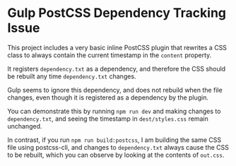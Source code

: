 # Gulp PostCSS Dependency Tracking Issue

This project includes a very basic inline PostCSS plugin that rewrites a CSS class to always contain the current timestamp in the `content` property.

It registers `dependency.txt` as a dependency, and therefore the CSS should be rebuilt any time `dependency.txt` changes.

Gulp seems to ignore this dependency, and does not rebuild when the file changes, even though it is registered as a dependency by the plugin.

You can demonstrate this by running `npm run dev` and making changes to `dependency.txt`, and seeing the timestamp in `dest/styles.css` remain unchanged.

In contrast, if you run `npm run build:postcss`, I am building the same CSS file using postcss-cli, and changes to `dependency.txt` always cause the CSS to be rebuilt, which you can observe by looking at the contents of `out.css`.
